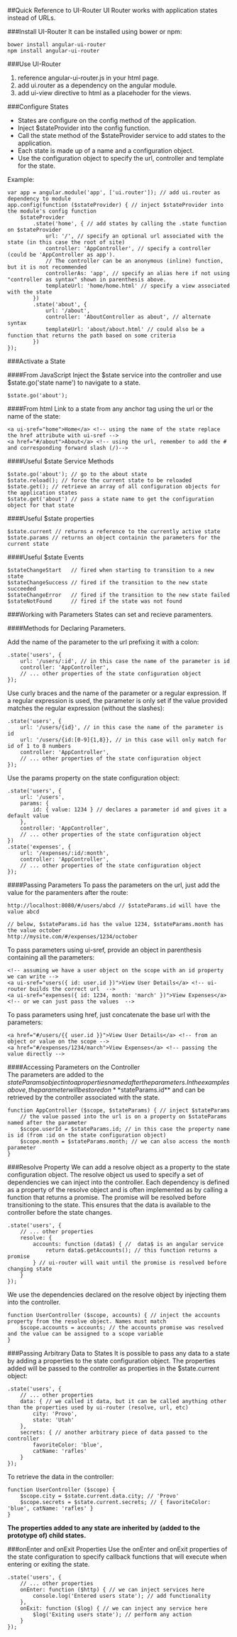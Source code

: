 ##Quick Reference to UI-Router
UI Router works with application states instead of URLs.

###Install UI-Router
It can be installed using bower or npm:

	bower install angular-ui-router
	npm install angular-ui-router

###Use UI-Router
1. reference angular-ui-router.js in your html page.
2. add ui.router as a dependency on the angular module.
3. add ui-view directive to html as a placehoder for the views.

###Configure States
- States are configure on the config method of the application.
- Inject $stateProvider into the config function.
- Call the state method of the $stateProvider service to add states to the application.
- Each state is made up of a name and a configuration object.
- Use the configuration object to specify the url, controller and template for the state.

Example:

	var app = angular.module('app', ['ui.router']); // add ui.router as dependency to module
	app.config(function ($stateProvider) { // inject $stateProvider into the module's config function
		$stateProvider
			.state('home', { // add states by calling the .state function on $stateProvider
				url: '/', // specify an optional url associated with the state (in this case the root of site)
				controller: 'AppController', // specify a controller (could be 'AppController as app').
				// The controller can be an anonymous (inline) function, but it is not recommended
				controllerAs: 'app', // specify an alias here if not using "controller as syntax" shown in parenthesis above.
				templateUrl: 'home/home.html' // specify a view associated with the state
			})
			.state('about', {
				url: '/about',
				controller: 'AboutController as about', // alternate syntax
				templateUrl: 'about/about.html' // could also be a function that returns the path based on some criteria
			}) 
	});

###Activate a State

####From JavaScript
Inject the $state service into the controller and use $state.go('state name') to navigate to a state.

	$state.go('about');

####From html
Link to a state from any anchor tag using the url or the name of the state:

	<a ui-sref="home">Home</a> <!-- using the name of the state replace the href attribute with ui-sref -->
	<a href="#/about">About</a> <!-- using the url, remember to add the # and corresponding forward slash (/)-->

####Useful $state Service Methods

	$state.go('about'); // go to the about state
	$state.reload(); // force the current state to be reloaded
	$state.get(); // retrieve an array of all configuration objects for the application states
	$state.get('about') // pass a state name to get the configuration object for that state

####Useful $state properties

	$state.current // returns a reference to the currently active state 
	$state.params // returns an object containin the parameters for the current state

####Useful $state Events

	$stateChangeStart 	// fired when starting to transition to a new state 
	$stateChangeSuccess	// fired if the transition to the new state succeeded
	$stateChangeError	// fired if the transition to the new state failed
	$stateNotFound		// fired if the state was not found

###Working with Parameters
States can set and recieve paramenters. 

####Methods for Declaring Parameters.

Add the name of the parameter to the url prefixing it with a colon:

	.state('users', {
		url: '/users/:id', // in this case the name of the parameter is id
		controller: 'AppController',
		// ... other properties of the state configuration object
	});

Use curly braces and the name of the parameter or a regular expression. If a regular expression is used, 
the parameter is only set if the value provided matches the regular expression (without the slashes):

	.state('users', {
		url: '/users/{id}', // in this case the name of the parameter is id
		url: '/users/{id:[0-9]{1,8}}, // in this case will only match for id of 1 to 8 numbers
		controller: 'AppController',
		// ... other properties of the state configuration object
	});

Use the params property on the state configuration object:

	.state('users', {
		url: '/users',
		params: {
			id: { value: 1234 } // declares a parameter id and gives it a default value
		},
		controller: 'AppController',
		// ... other properties of the state configuration object		
	})
	.state('expenses', {
		url: '/expenses/:id/:month',
		controller: 'AppController',
		// ... other properties of the state configuration object		
	});

####Passing Parameters
To pass the parameters on the url, just add the value for the paramenters after the route:

	http://localhost:8080/#/users/abcd // $stateParams.id will have the value abcd
	
	// below, $stateParams.id has the value 1234, $stateParams.month has the value october
	http://mysite.com/#/expenses/1234/october	 

To pass parameters using ui-sref, provide an object in parenthesis containing all the parameters:

	<!-- assuming we have a user object on the scope with an id property we can write -->
	<a ui-sref="users({ id: user.id })">View User Details</a> <!-- ui-router builds the correct url  -->	
	<a ui-sref="expenses({ id: 1234, month: 'march' })">View Expenses</a> <!-- or we can just pass the values  -->	

To pass parameters using href, just concatenate the base url with the parameters:

	<a href="#/users/{{ user.id }}">View User Details</a> <!-- from an object or value on the scope -->	
	<a href="#/expenses/1234/march">View Expenses</a> <!-- passing the value directly -->	

####Accessing Parameters on the Controller	
The parameters are added to the $stateParams object into a properties named after the parameters. 
In the examples above, the parameter will be stored on **$stateParams.id** and can be retrieved 
by the controller associated with the state.

	function AppController ($scope, $stateParams) { // inject $stateParams
		// the value passed into the url is on a property on $stateParams named after the parameter
		$scope.userId = $stateParams.id; // in this case the property name is id (from :id on the state configuration object)
		$scope.month = $stateParams.month; // we can also access the month parameter
	}

###Resolve Property
We can add a resolve object as a property to the state configuration object. The resolve object us used to specify a set of 
dependencies we can inject into the controller. Each dependency is defined as a property of the resolve object and is often 
implemented as by calling a function that returns a promise. The promise will be resolved before transitioning to the state.
This ensures that the data is available to the controller before the state changes.

	.state('users', {
		// ... other properties
		resolve: {
			accounts: function (data$) { //  data$ is an angular service
				return data$.getAccounts(); // this function returns a promise
			} // ui-router will wait until the promise is resolved before changing state
		}
	});

We use the dependencies declared on the resolve object by injecting them into the controller.

	function UserController ($scope, accounts) { // inject the accounts property from the resolve object. Names must match
		$scope.accounts = accounts; // the accounts promise was resolved and the value can be assigned to a scope variable
	}

###Passing Arbitrary Data to States
It is possible to pass any data to a state by adding a properties to the state configuration object. 
The properties added will be passed to the controller as properties in the $state.current object:

	.state('users', {
		// ... other properties
		data: { // we called it data, but it can be called anything other than the properties used by ui-router (resolve, url, etc)
			city: 'Provo',
			state: 'Utah'
		},
		secrets: { // another arbitrary piece of data passed to the controller
			favoriteColor: 'blue',
			catName: 'rafles'
		}
	});

To retrieve the data in the controller:

	function UserController ($scope) { 
		$scope.city = $state.current.data.city; // 'Provo'
		$scope.secrets = $state.current.secrets; // { favoriteColor: 'blue', catName: 'rafles' }
	}


**The properties added to any state are inherited by (added to the prototype of) child states.**

###onEnter and onExit Properties
Use the onEnter and onExit properties of the state configuration to specify callback functions that will execute when 
entering or exiting the state.

	.state('users', {
		// ... other properties
		onEnter: function ($http) { // we can inject services here
			console.log('Entered users state'); // add functionality
		},
		onExit: function ($log) { // we can inject any service here
			$log('Exiting users state'); // perform any action
		}
	});

